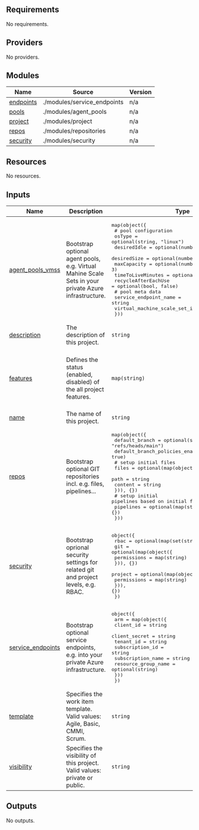 <!-- BEGIN_TF_DOCS -->

## Requirements

No requirements.

## Providers

No providers.

## Modules

| Name | Source | Version |
|------|--------|---------|
| <a name="module_endpoints"></a> [endpoints](#module\_endpoints) | ./modules/service_endpoints | n/a |
| <a name="module_pools"></a> [pools](#module\_pools) | ./modules/agent_pools | n/a |
| <a name="module_project"></a> [project](#module\_project) | ./modules/project | n/a |
| <a name="module_repos"></a> [repos](#module\_repos) | ./modules/repositories | n/a |
| <a name="module_security"></a> [security](#module\_security) | ./modules/security | n/a |

## Resources

No resources.

## Inputs

| Name | Description | Type | Default | Required |
|------|-------------|------|---------|:--------:|
| <a name="input_agent_pools_vmss"></a> [agent\_pools\_vmss](#input\_agent\_pools\_vmss) | Bootstrap optional agent pools, e.g. Virtual Mahine Scale Sets in your private Azure infrastructure. | <pre>map(object({<br>    # pool configuration<br>    osType              = optional(string, "linux")<br>    desiredIdle         = optional(number, 0)<br>    desiredSize         = optional(number, 1)<br>    maxCapacity         = optional(number, 3)<br>    timeToLiveMinutes   = optional(number, 45)<br>    recycleAfterEachUse = optional(bool, false)<br>    # pool meta data<br>    service_endpoint_name        = string<br>    virtual_machine_scale_set_id = string<br>  }))</pre> | `{}` | no |
| <a name="input_description"></a> [description](#input\_description) | The description of this project. | `string` | `"Managed by Terraform."` | no |
| <a name="input_features"></a> [features](#input\_features) | Defines the status (enabled, disabled) of the all project features. | `map(string)` | <pre>{<br>  "artifacts": "enabled",<br>  "boards": "enabled",<br>  "pipelines": "enabled",<br>  "repositories": "enabled",<br>  "testplans": "disabled"<br>}</pre> | no |
| <a name="input_name"></a> [name](#input\_name) | The name of this project. | `string` | n/a | yes |
| <a name="input_repos"></a> [repos](#input\_repos) | Bootstrap optional GIT repositories incl. e.g. files, pipelines... | <pre>map(object({<br>    default_branch                  = optional(string, "refs/heads/main")<br>    default_branch_policies_enabled = optional(bool, true)<br>    # setup initial files<br>    files = optional(map(object({<br>      path    = string<br>      content = string<br>    })), {})<br>    # setup initial pipelines based on initial files<br>    pipelines = optional(map(string), {})<br>  }))</pre> | `{}` | no |
| <a name="input_security"></a> [security](#input\_security) | Bootstrap oprional security settings for related git and project levels, e.g. RBAC. | <pre>object({<br>    rbac = optional(map(set(string)), {})<br>    git = optional(map(object({<br>      permissions = map(string)<br>    })), {})<br>    project = optional(map(object({<br>      permissions = map(string)<br>    })), {})<br>  })</pre> | <pre>{<br>  "git": {},<br>  "project": {}<br>}</pre> | no |
| <a name="input_service_endpoints"></a> [service\_endpoints](#input\_service\_endpoints) | Bootstrap optional service endpoints, e.g. into your private Azure infrastructure. | <pre>object({<br>    arm = map(object({<br>      client_id           = string<br>      client_secret       = string<br>      tenant_id           = string<br>      subscription_id     = string<br>      subscription_name   = string<br>      resource_group_name = optional(string)<br>    }))<br>  })</pre> | <pre>{<br>  "arm": {}<br>}</pre> | no |
| <a name="input_template"></a> [template](#input\_template) | Specifies the work item template. Valid values: Agile, Basic, CMMI, Scrum. | `string` | `"Agile"` | no |
| <a name="input_visibility"></a> [visibility](#input\_visibility) | Specifies the visibility of this project. Valid values: private or public. | `string` | `"private"` | no |

## Outputs

No outputs.
<!-- END_TF_DOCS -->
